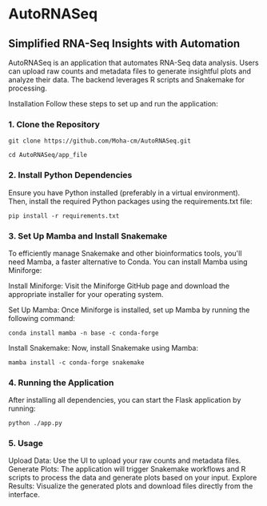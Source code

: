# AutoRNASeq
## Simplified RNA-Seq Insights with Automation

AutoRNASeq is an application that automates RNA-Seq data analysis. Users can upload raw counts and metadata files to generate insightful plots and analyze their data. The backend leverages R scripts and Snakemake for processing.

Installation
Follow these steps to set up and run the application:

### 1. Clone the Repository
`git clone https://github.com/Moha-cm/AutoRNASeq.git`

`cd AutoRNASeq/app_file`

### 2. Install Python Dependencies
Ensure you have Python installed (preferably in a virtual environment). Then, install the required Python packages using the requirements.txt file:

`pip install -r requirements.txt`

### 3. Set Up Mamba and Install Snakemake
To efficiently manage Snakemake and other bioinformatics tools, you'll need Mamba, a faster alternative to Conda. You can install Mamba using Miniforge:

Install Miniforge:
Visit the Miniforge GitHub page and download the appropriate installer for your operating system.

Set Up Mamba:
Once Miniforge is installed, set up Mamba by running the following command:

`conda install mamba -n base -c conda-forge`

Install Snakemake:
Now, install Snakemake using Mamba:

`mamba install -c conda-forge snakemake`

### 4. Running the Application
After installing all dependencies, you can start the Flask application by running:

`python ./app.py`

### 5. Usage
Upload Data: Use the UI to upload your raw counts and metadata files.
Generate Plots: The application will trigger Snakemake workflows and R scripts to process the data and generate plots based on your input.
Explore Results: Visualize the generated plots and download files directly from the interface.
